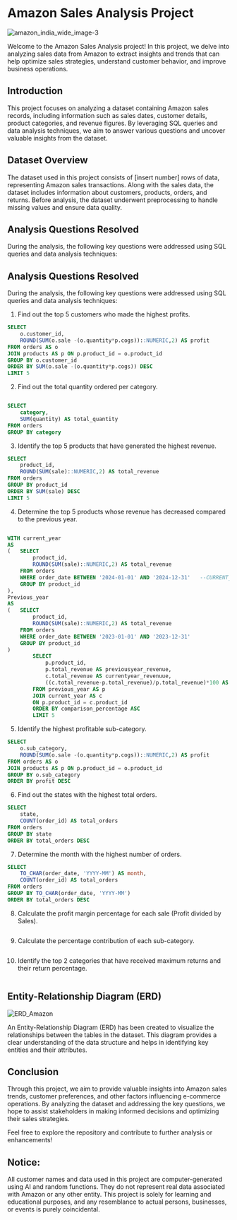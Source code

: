 # Amazon Sales Analysis Project
![amazon_india_wide_image-3](https://github.com/user-attachments/assets/026cb94f-966e-42ea-bb17-e773258d590f)

Welcome to the Amazon Sales Analysis project! In this project, we delve into analyzing sales
data from Amazon to extract insights and trends that can help optimize sales strategies,
understand customer behavior, and improve business operations.

## Introduction

This project focuses on analyzing a dataset containing Amazon sales records, including
information such as sales dates, customer details, product categories, and revenue figures. By
leveraging SQL queries and data analysis techniques, we aim to answer various questions and
uncover valuable insights from the dataset.

## Dataset Overview

The dataset used in this project consists of [insert number] rows of data, representing Amazon
sales transactions. Along with the sales data, the dataset includes information about customers,
products, orders, and returns. Before analysis, the dataset underwent preprocessing to handle
missing values and ensure data quality.

## Analysis Questions Resolved

During the analysis, the following key questions were addressed using SQL queries and data
analysis techniques:

## Analysis Questions Resolved
During the analysis, the following key questions were addressed using SQL queries and data
analysis techniques:

1. Find out the top 5 customers who made the highest profits.
```sql
SELECT 
	o.customer_id,
	ROUND(SUM(o.sale -(o.quantity*p.cogs))::NUMERIC,2) AS profit
FROM orders AS o
JOIN products AS p ON p.product_id = o.product_id 
GROUP BY o.customer_id
ORDER BY SUM(o.sale -(o.quantity*p.cogs)) DESC
LIMIT 5
```

2. Find out the total quantity ordered per category.
```sql

SELECT 
	category,
	SUM(quantity) AS total_quantity
FROM orders
GROUP BY category
```

3. Identify the top 5 products that have generated the highest revenue.
```sql
SELECT 
	product_id,
	ROUND(SUM(sale)::NUMERIC,2) AS total_revenue
FROM orders
GROUP BY product_id
ORDER BY SUM(sale) DESC
LIMIT 5
```

4. Determine the top 5 products whose revenue has decreased compared to the previous year.
```sql

WITH current_year 
AS 
(	SELECT 
		product_id,
		ROUND(SUM(sale)::NUMERIC,2) AS total_revenue
	FROM orders
	WHERE order_date BETWEEN '2024-01-01' AND '2024-12-31'   --CURRENT_DATE - INTERVAL '365days'
	GROUP BY product_id
),
Previous_year 
AS
(	SELECT 
		product_id,
		ROUND(SUM(sale)::NUMERIC,2) AS total_revenue
	FROM orders
	WHERE order_date BETWEEN '2023-01-01' AND '2023-12-31'  
	GROUP BY product_id
)
		SELECT 
			p.product_id,
			p.total_revenue AS previousyear_revenue,
			c.total_revenue AS currentyear_revenuue,
			((c.total_revenue-p.total_revenue)/p.total_revenue)*100 AS comparison_percentage
		FROM previous_year AS p
		JOIN current_year AS c
		ON p.product_id = c.product_id
		ORDER BY comparison_percentage ASC 
		LIMIT 5
```

5. Identify the highest profitable sub-category.
```sql
SELECT 
	o.sub_category,
	ROUND(SUM(o.sale -(o.quantity*p.cogs))::NUMERIC,2) AS profit
FROM orders AS o
JOIN products AS p ON p.product_id = o.product_id 
GROUP BY o.sub_category
ORDER BY profit DESC
```

6. Find out the states with the highest total orders.
```sql
SELECT 
	state,
	COUNT(order_id) AS total_orders
FROM orders
GROUP BY state
ORDER BY total_orders DESC
```

7. Determine the month with the highest number of orders.
```sql
SELECT 
	TO_CHAR(order_date, 'YYYY-MM') AS month, 
	COUNT(order_id) AS total_orders
FROM orders 
GROUP BY TO_CHAR(order_date, 'YYYY-MM')
ORDER BY total_orders DESC
```

8. Calculate the profit margin percentage for each sale (Profit divided by Sales).
```sql

```

9. Calculate the percentage contribution of each sub-category.
```sql

```

10. Identify the top 2 categories that have received maximum returns and their return
percentage.
```sql

```

## Entity-Relationship Diagram (ERD)
![ERD_Amazon](https://github.com/user-attachments/assets/5fff8f22-a153-46ee-8c83-eaf8c359aa47)

An Entity-Relationship Diagram (ERD) has been created to visualize the relationships between
the tables in the dataset. This diagram provides a clear understanding of the data structure and
helps in identifying key entities and their attributes.

## Conclusion

Through this project, we aim to provide valuable insights into Amazon sales trends, customer
preferences, and other factors influencing e-commerce operations. By analyzing the dataset
and addressing the key questions, we hope to assist stakeholders in making informed decisions
and optimizing their sales strategies.

Feel free to explore the repository and contribute to further analysis or enhancements!

## Notice:
All customer names and data used in this project are computer-generated using AI and random
functions. They do not represent real data associated with Amazon or any other entity. This
project is solely for learning and educational purposes, and any resemblance to actual persons,
businesses, or events is purely coincidental.
